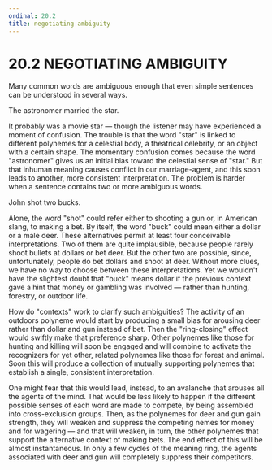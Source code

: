 ```yaml
---
ordinal: 20.2
title: negotiating ambiguity
---
```


# 20.2 NEGOTIATING AMBIGUITY

Many common words are ambiguous enough that even simple sentences can be understood in several ways.

The astronomer married the star.

It probably was a movie star &mdash; though the listener may have experienced a moment of confusion. The trouble is that the word "star" is linked to different polynemes for a celestial body, a theatrical celebrity, or an object with a certain shape. The momentary confusion comes because the word "astronomer" gives us an initial bias toward the celestial sense of "star." But that inhuman meaning causes conflict in our marriage-agent, and this soon leads to another, more consistent interpretation. The problem is harder when a sentence contains two or more ambiguous words.

John shot two bucks.

Alone, the word "shot" could refer either to shooting a gun or, in American slang, to making a bet. By itself, the word "buck" could mean either a dollar or a male deer. These alternatives permit at least four conceivable interpretations. Two of them are quite implausible, because people rarely shoot bullets at dollars or bet deer. But the other two are possible, since, unfortunately, people do bet dollars and shoot at deer. Without more clues, we have no way to choose between these interpretations. Yet we wouldn't have the slightest doubt that "buck" means dollar if the previous context gave a hint that money or gambling was involved &mdash; rather than hunting, forestry, or outdoor life.

How do "contexts" work to clarify such ambiguities? The activity of an outdoors polyneme would start by producing a small bias for arousing deer rather than dollar and gun instead of bet. Then the "ring-closing" effect would swiftly make that preference sharp. Other polynemes like those for hunting and killing will soon be engaged and will combine to activate the recognizers for yet other, related polynemes like those for forest and animal. Soon this will produce a collection of mutually supporting polynemes that establish a single, consistent interpretation.

One might fear that this would lead, instead, to an avalanche that arouses all the agents of the mind. That would be less likely to happen if the different possible senses of each word are made to compete, by being assembled into cross-exclusion groups. Then, as the polynemes for deer and gun gain strength, they will weaken and suppress the competing nemes for money and for wagering &mdash; and that will weaken, in turn, the other polynemes that support the alternative context of making bets. The end effect of this will be almost instantaneous. In only a few cycles of the meaning ring, the agents associated with deer and gun will completely suppress their competitors.
